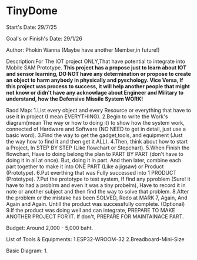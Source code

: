 # TinyDome

Start's Date: 29/7/25

Goal's or Finish's Date: 29/1/26

Author: Phokin Wanna (Maybe have another Member,in future!)

Description:For The IOT project ONLY,That have potential to integrate into Mobile SAM Prototype.
**This project has a propose just to learn about IOT and sensor learning,
 DO NOT have any determination or propose to create an object to harm anybody in physically and pyschology.
 Vice Versa, If this project was process to success, it will help another people that might not know or 
didn't have any acknowlage about Engineer and Military to understand, how the Defensive Missile System WORK!**

Raod Map:
1.List every object and every Resource or everything that have to use it in project (I mean EVERYTHING).
2.Begin to write the Work's diagram(mean The way or how to doing it) to show how the system work, connected of Hardware and Software (NO NEED to get in detail, just use a basic word).
3.Find the way to get the gadget,tools, and equipment (Just the way how to find it and then get it ALL). 
4.Then, think about how to start a Project, In STEP BY STEP (Like flowchart or Stepchart).
5.When Finish the flowchart, Have to doing belong the plan to PART BY PART (don't have to doing it in all at once). But, doing it in part. And then later, combine  each part together to make it into ONE PART (Like a jigsaw)
 or Product (Prototype).
6.Put everthing that was Fully successed into 1 PRODUCT (Prototype).
7.Put the prototype to test system, If find any pproblem (Sure! it have to had a problrm and even it was a tiny probelm), Have to record it in note or another subject and then find the way to solve that problem.
8.After the problem or the mistake has been SOLVED, Redo at MARK 7, Again, And Again and Again. Untill the product was successfully complete.
(Optional) 9.If the product was doing well and can integrate, PREPARE TO MAKE ANOTHER PROJECT FOR IT. If don't, PREPARE FOR MAINTAINACE PART.

Budget: Around 2,000 - 5,000 baht.

List of Tools & Equipments:
1.ESP32-WROOM-32
2.Breadboard-Mini-Size







Basic Diagram:
1.
